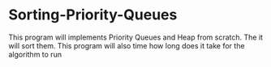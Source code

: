 # Sorting-Priority-Queues

This program will implements Priority Queues and Heap from scratch. The it will sort them.
This program will also time how long does it take for the algorithm to run
